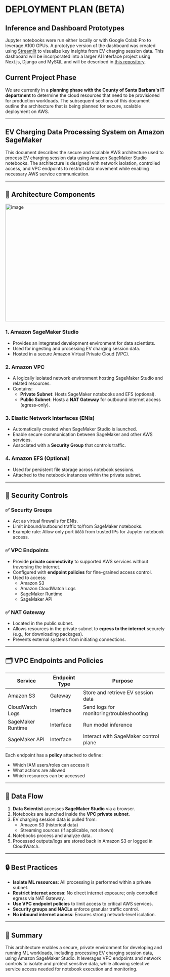 # DEPLOYMENT PLAN (BETA)

## Inference and Dashboard Prototypes 

Jupyter notebooks were run either locally or with Google Colab Pro to leverage A100 GPUs. A prototype version of the dashboard was created using [Streamlit](https://zero-emission-vehicle-data-analyzer-csb.streamlit.app/) to visualize key insights from EV charging session data. This dashboard will be incorporated into a larger AI Interface project using Next.js, Django and MySQL and will be described in [this repository](https://github.com/elmunoz42/ai-interface).

## Current Project Phase

We are currently in a **planning phase with the County of Santa Barbara's IT department** to determine the cloud resources that need to be provisioned for production workloads. The subsequent sections of this document outline the architecture that is being planned for secure, scalable deployment on AWS. 

---

## EV Charging Data Processing System on Amazon SageMaker

This document describes the secure and scalable AWS architecture used to process EV charging session data using Amazon SageMaker Studio notebooks. The architecture is designed with network isolation, controlled access, and VPC endpoints to restrict data movement while enabling necessary AWS service communication.

---

## 🧱 Architecture Components

<img width="857" height="371" alt="image" src="https://github.com/user-attachments/assets/1c751de6-9fb2-41a2-a25c-7da30a59b18e" />


### 1. **Amazon SageMaker Studio**
- Provides an integrated development environment for data scientists.
- Used for ingesting and processing EV charging session data.
- Hosted in a secure Amazon Virtual Private Cloud (VPC).

### 2. **Amazon VPC**
- A logically isolated network environment hosting SageMaker Studio and related resources.
- Contains:
  - **Private Subnet**: Hosts SageMaker notebooks and EFS (optional).
  - **Public Subnet**: Hosts a **NAT Gateway** for outbound internet access (egress-only).

### 3. **Elastic Network Interfaces (ENIs)**
- Automatically created when SageMaker Studio is launched.
- Enable secure communication between SageMaker and other AWS services.
- Associated with a **Security Group** that controls traffic.

### 4. **Amazon EFS (Optional)**
- Used for persistent file storage across notebook sessions.
- Attached to the notebook instances within the private subnet.

---

## 🔐 Security Controls

### ✅ Security Groups
- Act as virtual firewalls for ENIs.
- Limit inbound/outbound traffic to/from SageMaker notebooks.
- Example rule: Allow only port `8888` from trusted IPs for Jupyter notebook access.

### ✅ VPC Endpoints
- Provide **private connectivity** to supported AWS services without traversing the internet.
- Configured with **endpoint policies** for fine-grained access control.
- Used to access:
  - Amazon S3
  - Amazon CloudWatch Logs
  - SageMaker Runtime
  - SageMaker API

### ✅ NAT Gateway
- Located in the public subnet.
- Allows resources in the private subnet to **egress to the internet** securely (e.g., for downloading packages).
- Prevents external systems from initiating connections.

---

## 🗂 VPC Endpoints and Policies

| Service              | Endpoint Type | Purpose                                  |
|----------------------|----------------|------------------------------------------|
| Amazon S3            | Gateway        | Store and retrieve EV session data       |
| CloudWatch Logs      | Interface      | Send logs for monitoring/troubleshooting |
| SageMaker Runtime    | Interface      | Run model inference                      |
| SageMaker API        | Interface      | Interact with SageMaker control plane    |

Each endpoint has a **policy** attached to define:
- Which IAM users/roles can access it
- What actions are allowed
- Which resources can be accessed

---

## 🔄 Data Flow

1. **Data Scientist** accesses **SageMaker Studio** via a browser.
2. Notebooks are launched inside the **VPC private subnet**.
3. EV charging session data is pulled from:
   - Amazon S3 (historical data)
   - Streaming sources (if applicable, not shown)
4. Notebooks process and analyze data.
5. Processed outputs/logs are stored back in Amazon S3 or logged in CloudWatch.

---

## 🔒 Best Practices

- **Isolate ML resources**: All processing is performed within a private subnet.
- **Restrict internet access**: No direct internet exposure; only controlled egress via NAT Gateway.
- **Use VPC endpoint policies** to limit access to critical AWS services.
- **Security groups and NACLs** enforce granular traffic control.
- **No inbound internet access**: Ensures strong network-level isolation.

---

## 📌 Summary

This architecture enables a secure, private environment for developing and running ML workloads, including processing EV charging session data, using Amazon SageMaker Studio. It leverages VPC endpoints and network controls to isolate and protect sensitive data, while allowing selective service access needed for notebook execution and monitoring.

